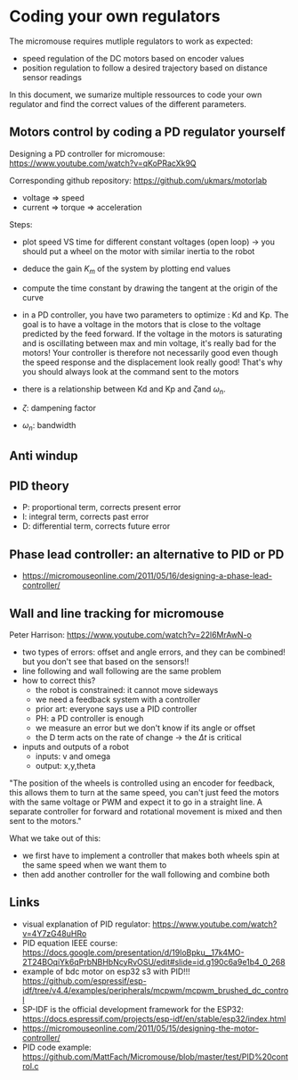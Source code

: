 # Coding your own regulators

The micromouse requires mutliple regulators to work as expected:

- speed regulation of the DC motors based on encoder values
- position regulation to follow a desired trajectory based on distance sensor readings

In this document, we sumarize multiple ressources to code your own regulator and find the correct values of the different parameters.

## Motors control by coding a PD regulator yourself

Designing a PD controller for micromouse: https://www.youtube.com/watch?v=qKoPRacXk9Q

Corresponding github repository: https://github.com/ukmars/motorlab

- voltage => speed
- current => torque => acceleration

Steps:

- plot speed VS time for different constant voltages (open loop) -> you should put a wheel on the motor with similar inertia to the robot
- deduce the gain $K_m$ of the system by plotting end values
- compute the time constant by drawing the tangent at the origin of the curve
- in a PD controller, you have two parameters to optimize : Kd and Kp. The goal is to have a voltage in the motors that is close to the voltage predicted by the feed forward. If the voltage in the motors is saturating and is oscillating between max and min voltage, it's really bad for the motors! Your controller is therefore not necessarily good even though the speed response and the displacement look really good! That's why you should always look at the command sent to the motors
- there is a relationship between Kd and Kp and $\zeta$and $\omega_n$.

- $\zeta$: dampening factor
- $\omega_n$: bandwidth

## Anti windup

## PID theory

- P: proportional term, corrects present error
- I: integral term, corrects past error
- D: differential term, corrects future error

## Phase lead controller: an alternative to PID or PD

- https://micromouseonline.com/2011/05/16/designing-a-phase-lead-controller/

## Wall and line tracking for micromouse

Peter Harrison: https://www.youtube.com/watch?v=22l6MrAwN-o

- two types of errors: offset and angle errors, and they can be combined! but you don't see that based on the sensors!!
- line following and wall following are the same problem
- how to correct this?
  - the robot is constrained: it cannot move sideways
  - we need a feedback system with a controller
  - prior art: everyone says use a PID controller
  - PH: a PD controller is enough
  - we measure an error but we don't know if its angle or offset
  - the D term acts on the rate of change -> the $\Delta t$ is critical
- inputs and outputs of a robot
  - inputs: v and omega
  - output: x,y,theta

"The position of the wheels is controlled using an encoder for feedback, this allows them to turn at the same speed, you can't just feed the motors with the same voltage or PWM and expect it to go in a straight line. A separate controller for forward and rotational movement is mixed and then sent to the motors."

What we take out of this:

- we first have to implement a controller that makes both wheels spin at the same speed when we want them to
- then add another controller for the wall following and combine both

## Links

- visual explanation of PID regulator: https://www.youtube.com/watch?v=4Y7zG48uHRo
- PID equation IEEE course: https://docs.google.com/presentation/d/19loBpku__17k4MO-2T24BOqiYk6qPrbNBHbNcyRvOSU/edit#slide=id.g190c6a9e1b4_0_268
- example of bdc motor on esp32 s3 with PID!!! https://github.com/espressif/esp-idf/tree/v4.4/examples/peripherals/mcpwm/mcpwm_brushed_dc_control
- SP-IDF is the official development framework for the ESP32: https://docs.espressif.com/projects/esp-idf/en/stable/esp32/index.html
- https://micromouseonline.com/2011/05/15/designing-the-motor-controller/
- PID code example: https://github.com/MattFach/Micromouse/blob/master/test/PID%20control.c
